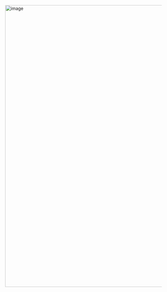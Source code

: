 
<img width="1617" height="905" alt="image" src="https://github.com/user-attachments/assets/f504ffc7-ed22-4370-94bd-69bac22f4b08" />
